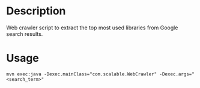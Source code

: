 # Description
Web crawler script to extract the top most used libraries from Google search results.

# Usage

```
mvn exec:java -Dexec.mainClass="com.scalable.WebCrawler" -Dexec.args="<search_term>"
```
